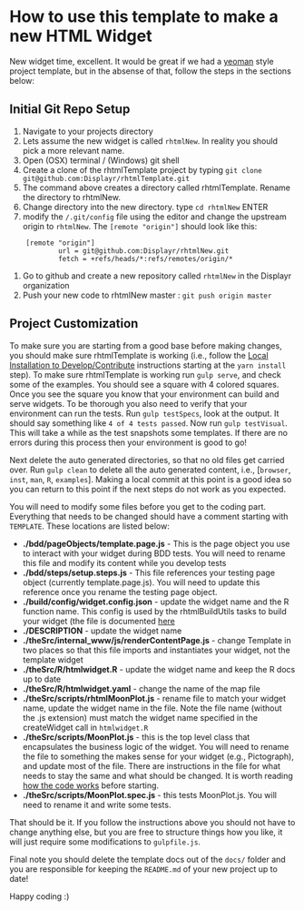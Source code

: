 # How to use this template to make a new HTML Widget

New widget time, excellent. It would be great if we had a [yeoman](http://yeoman.io/) style project template, but in the absense of that, follow the steps in the sections below:

## Initial Git Repo Setup

1. Navigate to your projects directory
1. Lets assume the new widget is called `rhtmlNew`. In reality you should pick a more relevant name.
1. Open (OSX) terminal / (Windows) git shell
1. Create a clone of the rhtmlTemplate project by typing `git clone git@github.com:Displayr/rhtmlTemplate.git`
1. The command above creates a directory called rhtmlTemplate. Rename the directory to rhtmlNew.
1. Change directory into the new directory. type `cd rhtmlNew` ENTER
1. modify the `/.git/config` file using the editor and change the upstream origin to `rhtmlNew`. The `[remote "origin"]` should look like this:

```
    [remote "origin"]
            url = git@github.com:Displayr/rhtmlNew.git
            fetch = +refs/heads/*:refs/remotes/origin/*
```

1. Go to github and create a new repository called `rhtmlNew` in the Displayr organization
1. Push your new code to rhtmlNew master : `git push origin master`

## Project Customization

To make sure you are starting from a good base before making changes, you should make sure rhtmlTemplate is working (i.e., follow the [Local Installation to Develop/Contribute](../README.md) instructions starting at the `yarn install` step). To make sure rhtmlTemplate is working run `gulp serve`, and check some of the examples. You should see a square with 4 colored squares. Once you see the square you know that your environment can build and serve widgets. To be thorough you also need to verify that your environment can run the tests. Run `gulp testSpecs`, look at the output. It should say something like `4 of 4 tests passed`. Now run `gulp testVisual`. This will take a while as the test snapshots some templates. If there are no errors during this process then your environment is good to go! 

Next delete the auto generated directories, so that no old files get carried over. Run `gulp clean` to delete all the auto generated content, i.e., [`browser`, `inst`, `man`, `R`, `examples`]. Making a local commit at this point is a good idea so you can return to this point if the next steps do not work as you expected.

You will need to modify some files before you get to the coding part. Everything that needs to be changed should have a comment starting with `TEMPLATE`. These locations are listed below:

* **./bdd/pageObjects/template.page.js** - This is the page object you use to interact with your widget during BDD tests. You will need to rename this file and modify its content while you develop tests
* **./bdd/steps/setup.steps.js** - This file references your testing page object (currently template.page.js). You will need to update this reference once you rename the testing page object.
* **./build/config/widget.config.json** - update the widget name and the R function name. This config is used by the rhtmlBuildUtils tasks to build your widget (the file is documented [here](https://github.com/Displayr/rhtmlBuildUtils/tree/more-docs#customisation)
* **./DESCRIPTION** - update the widget name
* **./theSrc/internal_www/js/renderContentPage.js** - change Template in two places so that this file imports and instantiates your widget, not the template widget
* **./theSrc/R/htmlwidget.R** - update the widget name and keep the R docs up to date
* **./theSrc/R/htmlwidget.yaml** - change the name of the map file
* **./theSrc/scripts/rhtmlMoonPlot.js** - rename file to match your widget name, update the widget name in the file. Note the file name (without the .js extension) must match the widget name specified in the createWidget call in `htmlwidget.R`
* **./theSrc/scripts/MoonPlot.js** - this is the top level class that encapsulates the business logic of the widget. You will need to rename the file to something the makes sense for your widget (e.g., Pictograph), and update most of the file. There are instructions in the file for what needs to stay the same and what should be changed. It is worth reading [how the code works](./how_the_code_works.md) before starting.
* **./theSrc/scripts/MoonPlot.spec.js** - this tests MoonPlot.js. You will need to rename it and write some tests.

That should be it. If you follow the instructions above you should not have to change anything else, but you are free to structure things how you like, it will just require some modifications to `gulpfile.js`.

Final note you should delete the template docs out of the `docs/` folder and you are responsible for keeping the `README.md` of your new project up to date!

Happy coding :)